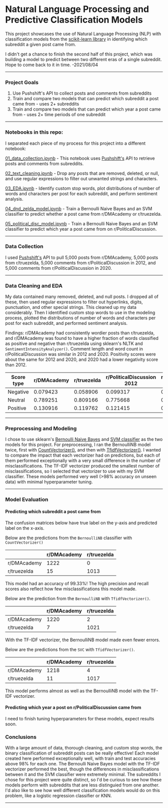 # Natural Language Processing and Predictive Classification Models

This project showcases the use of Natural Language Processing (NLP) with classification models from the [scikit-learn library](https://scikit-learn.org/stable/index.html) in identifying which subreddit a given post came from. 

I didn't get a chance to finish the second half of this project, which was building a model to predict between two different eras of a single subreddit. Hope to come back to it in time. -2021/08/04

---

### Project Goals

1. Use Pushshift's API to collect posts and comments from subreddits
2. Train and compare two models that can predict which subreddit a post came from - uses 2+ subreddits
3. Train and compare two models that can predict which year a post came from - uses 2+ time periods of one subreddit

---

### Notebooks in this repo:

I separated each piece of my process for this project into a different notebook:

[01_data_collection.ipynb](https://github.com/dgumustel/nlp_predictive_models/blob/master/notebooks/01_data_collection.ipynb) - This notebook uses [Pushshift's](https://github.com/pushshift/api) API to retrieve posts and comments from subreddits. 

[02_text_cleaning.ipynb](https://github.com/dgumustel/nlp_predictive_models/blob/master/notebooks/02_text_cleaning.ipynb) - Drop any posts that are removed, deleted, or null, and use regular expressions to filter out unwanted strings and characters.

[03_EDA.ipynb](https://github.com/dgumustel/nlp_predictive_models/blob/master/notebooks/03_EDA.ipynb) - Identify custom stop words, plot distributions of number of words and characters per post for each subreddit, and perform sentiment analysis.

[04_dnd_zelda_model.ipynb](https://github.com/dgumustel/nlp_predictive_models/blob/master/notebooks/04_dnd_zelda_model.ipynb) - Train a Bernoulli Naive Bayes and an SVM classifier to predict whether a post came from r/DMAcademy or r/truezelda.

[05_political_disc_model.ipynb](https://github.com/dgumustel/nlp_predictive_models/blob/master/notebooks/05_political_disc_model.ipynb) - Train a Bernoulli Naive Bayes and an SVM classifier to predict which year a post came from on r/PolitlcalDiscussion.

---

### Data Collection

I used [Pushshift's](https://github.com/pushshift/api) API to pull 5,000 posts from r/DMAcademy, 5,000 posts from r/truezelda, 5,000 comments from r/PoliticalDiscussion in 2012, and 5,000 comments from r/PoliticalDiscussion in 2020. 

---

### Data Cleaning and EDA

My data contained many removed, deleted, and null posts. I dropped all of these, then used regular expressions to filter out hyperlinks, digits, punctuation, and other special strings. This cleaned up my data considerably. Then I identified custom stop words to use in the modeling process, plotted the distributions of number of words and characters per post for each subreddit, and performed sentiment analysis. 

Findings: r/DMAcademy had consistently wordier posts than r/truezelda, and r/DMAcademy was found to have a higher fraction of words classified as positive and negative than r/truezelda using sklearn's NLTK and `SentimentIntensityAnalyzer()`. Comment length and word count in r/PoliticalDiscussion was similar in 2012 and 2020. Positivity scores were about the same for 2012 and 2020, and 2020 had a lower negativity score than 2012. 

| Score type | r/DMAcademy | r/truezelda | r/PoliticalDiscussion 2012 | r/PoliticalDiscussion 2020 |
|------------|-------------|-------------|----------------------------|----------------------------|
| Negative   | 0.079423    | 0.058906    | 0.099317                   | 0.085801                   |
| Neutral    | 0.789251    | 0.809166    | 0.775668                   | 0.791869                   |
| Positive   | 0.130916    | 0.119762    | 0.121415                   | 0.119317                   |

---

### Preprocessing and Modeling

I chose to use sklearn's [Bernoulli Naive Bayes](https://scikit-learn.org/stable/modules/generated/sklearn.naive_bayes.BernoulliNB.html) and [SVM classifier](https://scikit-learn.org/stable/modules/generated/sklearn.svm.SVC.html) as the two models for this project. For preprocessing, I ran the BernoulliNB model twice, first with [CountVectorizer()](https://scikit-learn.org/stable/modules/generated/sklearn.feature_extraction.text.CountVectorizer.html), and then with [TfidfVectorizer()](https://scikit-learn.org/stable/modules/generated/sklearn.feature_extraction.text.TfidfVectorizer.html). I wanted to compare the impact that each vectorizer had on predictions, but each of them performed exceptionally with a very small difference in the number of misclassifications. The TF-IDF vectorizer produced the smallest number of misclassifications, so I selected that vectorizer to use with my SVM classifier. These models performed very well (>98% accuracy on unseen data) with minimal hyperparameter tuning. 

---

### Model Evaluation

#### Predicting which subreddit a post came from

The confusion matrices below have true label on the y-axis and predicted label on the x-axis.


Below are the predictions from the `BernoulliNB` classifier with `CountVectorizer()`

|             | r/DMAcademy | r/truezelda |
|-------------|-------------|-------------|
| r/DMAcademy | 1222        | 0           |
| r/truezelda | 15          | 1013        |

This model had an accuracy of 99.33%! The high precision and recall scores also reflect how few misclassifications this model made.

Below are the prediction from the `BernoulliNB` with `TfidfVectorizer()`. 


|             | r/DMAcademy | r/truezelda |
|-------------|-------------|-------------|
| r/DMAcademy | 1220        | 2           |
| r/truezelda | 7           | 1021        |

With the TF-IDF vectorizer, the BernoulliNB model made even fewer errors. 

Below are the predictions from the `SVC` with `TfidfVectorizer()`. 


|             | r/DMAcademy | r/truezelda |
|-------------|-------------|-------------|
| r/DMAcademy | 1218        | 4           |
| r/truezelda | 11          | 1017        |

This model performs almost as well as the BernoulliNB model with the TF-IDF vectorizer. 



#### Predicting which year a post on r/PoliticalDiscussion came from

I need to finish tuning hyperparameters for these models, expect results soon.


### Conclusions

With a large amount of data, thorough cleaning, and custom stop words, the binary classification of subreddit posts can be really effective! Each model created here performed exceptionally well, with train and test accuracies above 98% for each one. The Bernoulli Naive Bayes model with the TF-IDF vectorizer performed the best, though the differences in misclassifications between it and the SVM classifier were extremely minimal. The subreddits I chose for this project were quite distinct, so I'd be curious to see how these models perform with subreddits that are less distinguied from one another. I'd also like to see how well different classification models would do on this problem, like a logistic regression classifier or KNN. 

---
